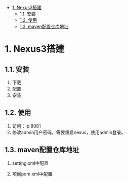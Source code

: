 
<!-- TOC -->

- [1. Nexus3搭建](#1-nexus3搭建)
    - [1.1. 安装](#11-安装)
    - [1.2. 使用](#12-使用)
    - [1.3. maven配置仓库地址](#13-maven配置仓库地址)

<!-- /TOC -->

# 1. Nexus3搭建 
<!-- 
下载地址：http://www.sonatype.org/nexus/archived/

*** https://blog.csdn.net/qq_43100406/article/details/97156661
*** https://blog.csdn.net/blackoon88/article/details/124404129

***Ubuntu下搭建Nexus私服图文详解
https://blog.csdn.net/yangxiaochen_jk/article/details/122608793

-->



## 1.1. 安装
1. 下载
2. 配置  
3. 安装  

## 1.2. 使用  

1. 访问：ip:8081  
2. 修改admin用户密码，需要重启nexus，使用admin登录。    


## 1.3. maven配置仓库地址  
1. setting.xml中配置  


2. 项目pom.xml中配置  

